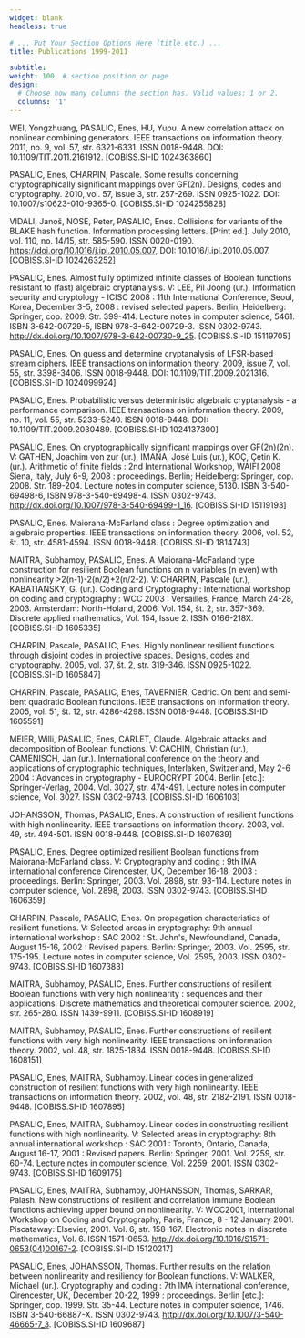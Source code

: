 ```yaml
---
widget: blank
headless: true

# ... Put Your Section Options Here (title etc.) ...
title: Publications 1999-2011

subtitle: 
weight: 100  # section position on page
design:
  # Choose how many columns the section has. Valid values: 1 or 2.
  columns: '1'
---
```


WEI, Yongzhuang, PASALIC, Enes, HU, Yupu. A new correlation attack on nonlinear combining generators. IEEE transactions on information theory. 2011, no. 9, vol. 57, str. 6321-6331. ISSN 0018-9448. DOI: 10.1109/TIT.2011.2161912. [COBISS.SI-ID 1024363860]

PASALIC, Enes, CHARPIN, Pascale. Some results concerning cryptographically significant mappings over GF(2n). Designs, codes and cryptography. 2010, vol. 57, issue 3, str. 257-269. ISSN 0925-1022. DOI: 10.1007/s10623-010-9365-0. [COBISS.SI-ID 1024255828]

VIDALI, Janoš, NOSE, Peter, PASALIC, Enes. Collisions for variants of the BLAKE hash function. Information processing letters. [Print ed.]. July 2010, vol. 110, no. 14/15, str. 585-590. ISSN 0020-0190. https://doi.org/10.1016/j.ipl.2010.05.007, DOI: 10.1016/j.ipl.2010.05.007. [COBISS.SI-ID 1024263252]

PASALIC, Enes. Almost fully optimized infinite classes of Boolean functions resistant to (fast) algebraic cryptanalysis. V: LEE, Pil Joong (ur.). Information security and cryptology - ICISC 2008 : 11th International Conference, Seoul, Korea, December 3-5, 2008 : revised selected papers. Berlin; Heidelberg: Springer, cop. 2009. Str. 399-414. Lecture notes in computer science, 5461. ISBN 3-642-00729-5, ISBN 978-3-642-00729-3. ISSN 0302-9743. http://dx.doi.org/10.1007/978-3-642-00730-9_25. [COBISS.SI-ID 15119705]

PASALIC, Enes. On guess and determine cryptanalysis of LFSR-based stream ciphers. IEEE transactions on information theory. 2009, issue 7, vol. 55, str. 3398-3406. ISSN 0018-9448. DOI: 10.1109/TIT.2009.2021316. [COBISS.SI-ID 1024099924]

PASALIC, Enes. Probabilistic versus deterministic algebraic cryptanalysis - a performance comparison. IEEE transactions on information theory. 2009, no. 11, vol. 55, str. 5233-5240. ISSN 0018-9448. DOI: 10.1109/TIT.2009.2030489. [COBISS.SI-ID 1024137300]

PASALIC, Enes. On cryptographically significant mappings over GF(2n)(2n). V: GATHEN, Joachim von zur (ur.), IMAÑA, José Luis (ur.), KOÇ, Çetin K. (ur.). Arithmetic of finite fields : 2nd International Workshop, WAIFI 2008 Siena, Italy, July 6-9, 2008 : proceedings. Berlin; Heidelberg: Springer, cop. 2008. Str. 189-204. Lecture notes in computer science, 5130. ISBN 3-540-69498-6, ISBN 978-3-540-69498-4. ISSN 0302-9743. http://dx.doi.org/10.1007/978-3-540-69499-1_16. [COBISS.SI-ID 15119193]

PASALIC, Enes. Maiorana-McFarland class : Degree optimization and algebraic properties. IEEE transactions on information theory. 2006, vol. 52, št. 10, str. 4581-4594. ISSN 0018-9448. [COBISS.SI-ID 1814743]

MAITRA, Subhamoy, PASALIC, Enes. A Maiorana-McFarland type construction for resilient Boolean functions on n variables (n even) with nonlinearity >2(n-1)-2(n/2)+2(n/2-2). V: CHARPIN, Pascale (ur.), KABATIANSKY, G. (ur.). Coding and Cryptography : International workshop on coding and cryptography : WCC 2003 : Versailles, France, March 24-28, 2003. Amsterdam: North-Holand, 2006. Vol. 154, št. 2, str. 357-369. Discrete applied mathematics, Vol. 154, Issue 2. ISSN 0166-218X. [COBISS.SI-ID 1605335]

CHARPIN, Pascale, PASALIC, Enes. Highly nonlinear resilient functions through disjoint codes in projective spaces. Designs, codes and cryptography. 2005, vol. 37, št. 2, str. 319-346. ISSN 0925-1022. [COBISS.SI-ID 1605847]

CHARPIN, Pascale, PASALIC, Enes, TAVERNIER, Cedric. On bent and semi-bent quadratic Boolean functions. IEEE transactions on information theory. 2005, vol. 51, št. 12, str. 4286-4298. ISSN 0018-9448. [COBISS.SI-ID 1605591]

MEIER, Willi, PASALIC, Enes, CARLET, Claude. Algebraic attacks and decomposition of Boolean functions. V: CACHIN, Christian (ur.), CAMENISCH, Jan (ur.). International conference on the theory and applications of cryptographic techniques, Interlaken, Switzerland, May 2-6 2004 : Advances in cryptography - EUROCRYPT 2004. Berlin [etc.]: Springer-Verlag, 2004. Vol. 3027, str. 474-491. Lecture notes in computer science, Vol. 3027. ISSN 0302-9743. [COBISS.SI-ID 1606103]

JOHANSSON, Thomas, PASALIC, Enes. A construction of resilient functions with high nonlinearity. IEEE transactions on information theory. 2003, vol. 49, str. 494-501. ISSN 0018-9448. [COBISS.SI-ID 1607639]

PASALIC, Enes. Degree optimized resilient Boolean functions from Maiorana-McFarland class. V: Cryptography and coding : 9th IMA international conference Cirencester, UK, December 16-18, 2003 : proceedings. Berlin: Springer, 2003. Vol. 2898, str. 93-114. Lecture notes in computer science, Vol. 2898, 2003. ISSN 0302-9743. [COBISS.SI-ID 1606359]

CHARPIN, Pascale, PASALIC, Enes. On propagation characteristics of resilient functions. V: Selected areas in cryptography: 9th annual international workshop : SAC 2002 : St. John's, Newfoundland, Canada, August 15-16, 2002 : Revised papers. Berlin: Springer, 2003. Vol. 2595, str. 175-195. Lecture notes in computer science, Vol. 2595, 2003. ISSN 0302-9743. [COBISS.SI-ID 1607383]

MAITRA, Subhamoy, PASALIC, Enes. Further constructions of resilient Boolean functions with very high nonlinearity : sequences and their applications. Discrete mathematics and theoretical computer science. 2002, str. 265-280. ISSN 1439-9911. [COBISS.SI-ID 1608919]

MAITRA, Subhamoy, PASALIC, Enes. Further constructions of resilient functions with very high nonlinearity. IEEE transactions on information theory. 2002, vol. 48, str. 1825-1834. ISSN 0018-9448. [COBISS.SI-ID 1608151]

PASALIC, Enes, MAITRA, Subhamoy. Linear codes in generalized construction of resilient functions with very high nonlinearity. IEEE transactions on information theory. 2002, vol. 48, str. 2182-2191. ISSN 0018-9448. [COBISS.SI-ID 1607895]

PASALIC, Enes, MAITRA, Subhamoy. Linear codes in constructing resilient functions with high nonlinearity. V: Selected areas in cryptography: 8th annual international workshop : SAC 2001 : Toronto, Ontario, Canada, August 16-17, 2001 : Revised papers. Berlin: Springer, 2001. Vol. 2259, str. 60-74. Lecture notes in computer science, Vol. 2259, 2001. ISSN 0302-9743. [COBISS.SI-ID 1609175]

PASALIC, Enes, MAITRA, Subhamoy, JOHANSSON, Thomas, SARKAR, Palash. New constructions of resilient and correlation immune Boolean functions achieving upper bound on nonlinearity. V: WCC2001, International Workshop on Coding and Cryptography, Paris, France, 8 - 12 January 2001. Piscataway: Elsevier, 2001. Vol. 6, str. 158-167. Electronic notes in discrete mathematics, Vol. 6. ISSN 1571-0653. http://dx.doi.org/10.1016/S1571-0653(04)00167-2. [COBISS.SI-ID 15120217]

PASALIC, Enes, JOHANSSON, Thomas. Further results on the relation between nonlinearity and resiliency for Boolean functions. V: WALKER, Michael (ur.). Cryptography and coding : 7th IMA international conference, Cirencester, UK, December 20-22, 1999 : proceedings. Berlin [etc.]: Springer, cop. 1999. Str. 35-44. Lecture notes in computer science, 1746. ISBN 3-540-66887-X. ISSN 0302-9743. http://dx.doi.org/10.1007/3-540-46665-7_3. [COBISS.SI-ID 1609687]
